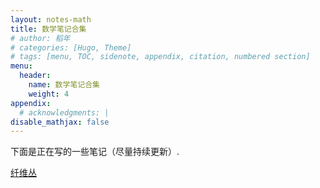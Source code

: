 ```yaml
---
layout: notes-math
title: 数学笔记合集
# author: 稻年
# categories: [Hugo, Theme]
# tags: [menu, TOC, sidenote, appendix, citation, numbered section]
menu:
  header:
    name: 数学笔记合集
    weight: 4
appendix:
  # acknowledgments: |
disable_mathjax: false
---
```


下面是正在写的一些笔记（尽量持续更新）.

[纤维丛](/notes-math/fiber-bundles/_book/preface.html)

